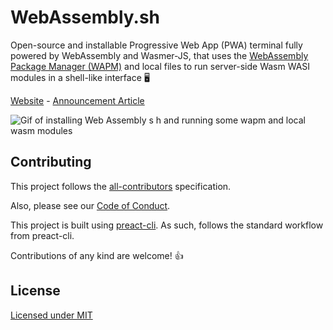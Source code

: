 # WebAssembly.sh

Open-source and installable Progressive Web App (PWA) terminal fully powered by WebAssembly and Wasmer-JS, that uses the [WebAssembly Package Manager (WAPM)](https://wapm.io/) and local files to run server-side Wasm WASI modules in a shell-like interface  🖥

[Website](https://webassembly.sh/) - [Announcement Article](https://medium.com/wasmer/webassembly-sh-408b010c14db)

![Gif of installing Web Assembly s h and running some wapm and local wasm modules](./readme/PWADemo.gif)

## Contributing

This project follows the [all-contributors](https://github.com/all-contributors/all-contributors) specification.

Also, please see our [Code of Conduct](./code-of-conduct.md).

This project is built using [preact-cli](https://github.com/preactjs/preact-cli). As such, follows the standard workflow from preact-cli.

Contributions of any kind are welcome! 👍

## License

[Licensed under MIT](./LICENSE)
